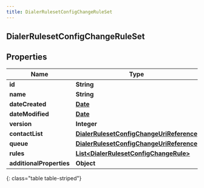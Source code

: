 ```yaml
---
title: DialerRulesetConfigChangeRuleSet
---
```

## DialerRulesetConfigChangeRuleSet


## Properties

| Name | Type | Description | Notes |
| ------------ | ------------- | ------------- | ------------- |
| **id** | **String** |  |  [optional] |
| **name** | **String** |  |  [optional] |
| **dateCreated** | [**Date**](Date.html) |  |  [optional] |
| **dateModified** | [**Date**](Date.html) |  |  [optional] |
| **version** | **Integer** |  |  [optional] |
| **contactList** | [**DialerRulesetConfigChangeUriReference**](DialerRulesetConfigChangeUriReference.html) |  |  [optional] |
| **queue** | [**DialerRulesetConfigChangeUriReference**](DialerRulesetConfigChangeUriReference.html) |  |  [optional] |
| **rules** | [**List&lt;DialerRulesetConfigChangeRule&gt;**](DialerRulesetConfigChangeRule.html) |  |  [optional] |
| **additionalProperties** | **Object** |  |  [optional] |
{: class="table table-striped"}



